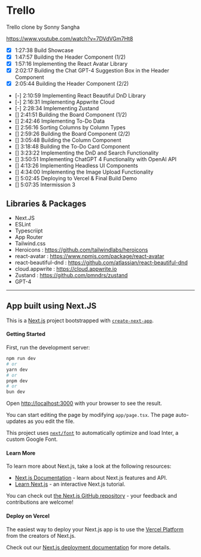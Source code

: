 # Trello  

Trello clone by Sonny Sangha

https://www.youtube.com/watch?v=7DVdVGm7Ht8

* [X] 1:27:38 Build Showcase
* [X] 1:47:57 Building the Header Component (1/2)
* [X] 1:57:16 Implementing the React Avatar Library
* [X] 2:02:17 Building the Chat GPT-4 Suggestion Box in the Header Component
* [X] 2:05:44 Building the Header Component (2/2)
* [-] 2:10:59 Implementing React Beautiful DnD Library
* [-] 2:16:31 Implementing Appwrite Cloud
* [-] 2:28:34 Implementing Zustand
* [] 2:41:51 Building the Board Component (1/2)
* [] 2:42:46 Implementing To-Do Data
* [] 2:56:16 Sorting Columns by Column Types
* [] 2:59:26 Building the Board Component (2/2)
* [] 3:05:48 Building the Column Component
* [] 3:18:48 Building the To-Do Card Component
* [] 3:23:22 Implementing the DnD and Search Functionality
* [] 3:50:51 Implementing ChatGPT 4 Functionality with OpenAI API
* [] 4:13:26 Implementing Headless UI Components
* [] 4:34:00 Implementing the Image Upload Functionality
* [] 5:02:45 Deploying to Vercel & Final Build Demo
* [] 5:07:35 Intermission 3


## Libraries & Packages 
* Next.JS
* ESLint
* Typescriipt
* App Router
* Tailwind.css
* Heroicons : https://github.com/tailwindlabs/heroicons
* react-avatar : https://www.npmjs.com/package/react-avatar
* react-beautiful-dnd : https://github.com/atlassian/react-beautiful-dnd
* cloud.appwrite : https://cloud.appwrite.io
* Zustand : https://github.com/pmndrs/zustand
* GPT-4


___

## App built using Next.JS 

This is a [Next.js](https://nextjs.org/) project bootstrapped with [`create-next-app`](https://github.com/vercel/next.js/tree/canary/packages/create-next-app).

#### Getting Started

First, run the development server:

```bash
npm run dev
# or
yarn dev
# or
pnpm dev
# or
bun dev
```

Open [http://localhost:3000](http://localhost:3000) with your browser to see the result.

You can start editing the page by modifying `app/page.tsx`. The page auto-updates as you edit the file.

This project uses [`next/font`](https://nextjs.org/docs/basic-features/font-optimization) to automatically optimize and load Inter, a custom Google Font.

#### Learn More

To learn more about Next.js, take a look at the following resources:

- [Next.js Documentation](https://nextjs.org/docs) - learn about Next.js features and API.
- [Learn Next.js](https://nextjs.org/learn) - an interactive Next.js tutorial.

You can check out [the Next.js GitHub repository](https://github.com/vercel/next.js/) - your feedback and contributions are welcome!

#### Deploy on Vercel

The easiest way to deploy your Next.js app is to use the [Vercel Platform](https://vercel.com/new?utm_medium=default-template&filter=next.js&utm_source=create-next-app&utm_campaign=create-next-app-readme) from the creators of Next.js.

Check out our [Next.js deployment documentation](https://nextjs.org/docs/deployment) for more details.
